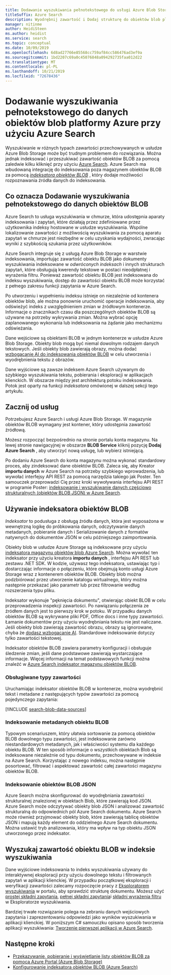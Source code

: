 ```yaml
---
title: Dodawanie wyszukiwania pełnotekstowego do usługi Azure Blob Storage
titleSuffix: Azure Search
description: Wyodrębnij zawartość i Dodaj strukturę do obiektów blob platformy Azure podczas kompilowania indeksu wyszukiwania pełnotekstowego w Azure Search.
manager: nitinme
author: HeidiSteen
ms.author: heidist
ms.service: search
ms.topic: conceptual
ms.date: 10/09/2019
ms.openlocfilehash: 6d8ad27766e85568cc759af84cc586476ad3ef9a
ms.sourcegitcommit: 1bd2207c69a0c45076848a094292735faa012d22
ms.translationtype: MT
ms.contentlocale: pl-PL
ms.lasthandoff: 10/21/2019
ms.locfileid: "72678436"
---
```

# <a name="add-full-text-search-to-azure-blob-data-using-azure-search"></a>Dodawanie wyszukiwania pełnotekstowego do danych obiektów blob platformy Azure przy użyciu Azure Search

Wyszukiwanie w różnych typach zawartości przechowywanych w usłudze Azure Blob Storage może być trudnym problemem do rozwiązania. Można jednak indeksować i przeszukiwać zawartość obiektów BLOB za pomocą zaledwie kilku kliknięć przy użyciu [Azure Search](search-what-is-azure-search.md). Azure Search ma wbudowaną integrację do indeksowania poza magazynem obiektów BLOB za pomocą [*indeksatora obiektów BLOB*](search-howto-indexing-azure-blob-storage.md) , który dodaje możliwości rozpoznawania źródła danych do indeksowania.

## <a name="what-it-means-to-add-full-text-search-to-blob-data"></a>Co oznacza Dodawanie wyszukiwania pełnotekstowego do danych obiektów BLOB

Azure Search to usługa wyszukiwania w chmurze, która udostępnia aparaty indeksowania i zapytań, które działają przez zdefiniowane przez użytkownika indeksy hostowane w usłudze wyszukiwania. Wspólne lokalizowanie zawartości z możliwością wyszukiwania za pomocą aparatu zapytań w chmurze jest niezbędne w celu uzyskania wydajności, zwracając wyniki z szybkością szukania przez użytkowników.

Azure Search integruje się z usługą Azure Blob Storage w warstwie indeksowania, importując zawartość obiektu BLOB jako dokumenty wyszukiwania indeksowane w *odwróconych indeksach* i innych strukturach zapytań, które obsługują kwerendy tekstowe w postaci nieodpłatnej i wyrażenia filtru. Ponieważ zawartość obiektu BLOB jest indeksowana do indeksu wyszukiwania, dostęp do zawartości obiektu BLOB może korzystać z pełnego zakresu funkcji zapytania w Azure Search.

Po utworzeniu i wypełnieniu indeksu istnieje on niezależnie od kontenera obiektów blob, ale można ponownie uruchomić operacje indeksowania, aby odświeżyć indeks z uwzględnieniem zmian w źródłowym kontenerze. Informacje o znacznikach czasu dla poszczególnych obiektów BLOB są używane na potrzeby wykrywania zmian. Można wybrać opcję zaplanowanego wykonania lub indeksowania na żądanie jako mechanizmu odświeżania.

Dane wejściowe są obiektami BLOB w jednym kontenerze w usłudze Azure Blob Storage. Obiekty blob mogą być niemal dowolnym rodzajem danych tekstowych. Jeśli obiekty blob zawierają obrazy, można dodać [wzbogacanie AI do indeksowania obiektów BLOB](search-blob-ai-integration.md) w celu utworzenia i wyodrębnienia tekstu z obrazów.

Dane wyjściowe są zawsze indeksem Azure Search używanym do szybkiego wyszukiwania tekstu, pobierania i eksploracji w aplikacjach klienckich. W obszarze między jest architekturą potoku indeksowania. Potok jest oparty na funkcji *indeksatora* omówionej w dalszej sekcji tego artykułu.

## <a name="start-with-services"></a>Zacznij od usług

Potrzebujesz Azure Search i usługi Azure Blob Storage. W magazynie obiektów BLOB wymagany jest kontener, który udostępnia zawartość źródłową.

Możesz rozpocząć bezpośrednio na stronie portalu konta magazynu. Na lewej stronie nawigacyjnej w obszarze **BLOB Service** kliknij pozycję **Dodaj Azure Search** , aby utworzyć nową usługę, lub wybierz istniejącą. 

Po dodaniu Azure Search do konta magazynu można wykonać standardowy proces, aby zindeksować dane obiektów BLOB. Zaleca się, aby Kreator **importu danych** w Azure Search na potrzeby szybkiego wprowadzenia, lub wywołać interfejsy API REST za pomocą narzędzia takiego jak Poster. Ten samouczek przeprowadzi Cię przez kroki wywoływania interfejsu API REST w programie Poster: [indeksowanie i wyszukiwanie danych częściowo strukturalnych (obiektów BLOB JSON) w Azure Search](search-semi-structured-data.md). 

## <a name="use-a-blob-indexer"></a>Używanie indeksatora obiektów BLOB

*Indeksator* to podusługa z obsługą źródła danych, która jest wyposażona w wewnętrzną logikę do próbkowania danych, odczytywanie danych metadanych, pobieranie danych i Serializowanie danych z formatów natywnych do dokumentów JSON w celu późniejszego zaimportowania. 

Obiekty blob w usłudze Azure Storage są indeksowane przy użyciu [indeksatora magazynu obiektów blob Azure Search](search-howto-indexing-azure-blob-storage.md). Można wywołać ten indeksator przy użyciu kreatora **importu danych** , interfejsu API REST lub zestawu .NET SDK. W kodzie, używasz tego indeksatora, ustawiając typ i dostarczając informacje o połączeniu, które obejmują konto usługi Azure Storage wraz z kontenerem obiektów BLOB. Obiekty blob można podzbiórować przez utworzenie katalogu wirtualnego, który można następnie przekazać jako parametr lub przez filtrowanie według rozszerzenia typu pliku.

Indeksator wykonuje "pęknięcia dokumentu", otwierając obiekt BLOB w celu przeprowadzenia inspekcji zawartości. Po nawiązaniu połączenia ze źródłem danych jest to pierwszy krok w potoku. W przypadku danych obiektów BLOB są wykrywane pliki PDF, Office docs i inne typy zawartości. Łamanie dokumentów przy użyciu wyodrębniania tekstu nie jest naliczane. Jeśli obiekty blob zawierają zawartość obrazu, obrazy są ignorowane, chyba że [dodasz wzbogacanie AI](search-blob-ai-integration.md). Standardowe indeksowanie dotyczy tylko zawartości tekstowej.

Indeksator obiektów BLOB zawiera parametry konfiguracji i obsługuje śledzenie zmian, jeśli dane podstawowe zawierają wystarczające informacje. Więcej informacji na temat podstawowych funkcji można znaleźć w [Azure Search indeksator magazynu obiektów BLOB](search-howto-indexing-azure-blob-storage.md).

### <a name="supported-content-types"></a>Obsługiwane typy zawartości

Uruchamiając indeksator obiektów BLOB w kontenerze, można wyodrębnić tekst i metadane z następujących typów zawartości za pomocą pojedynczego zapytania:

[!INCLUDE [search-blob-data-sources](../../includes/search-blob-data-sources.md)]

### <a name="indexing-blob-metadata"></a>Indeksowanie metadanych obiektu BLOB

Typowym scenariuszem, który ułatwia sortowanie za pomocą obiektów BLOB dowolnego typu zawartości, jest indeksowanie zarówno niestandardowych metadanych, jak i właściwości systemu dla każdego obiektu BLOB. W ten sposób informacje o wszystkich obiektach Blob są indeksowane niezależnie od typu dokumentu, przechowywane w indeksie na Azure Search. Korzystając z nowego indeksu, można następnie posortować, filtrować i aspektować zawartość całej zawartości magazynu obiektów BLOB.

### <a name="indexing-json-blobs"></a>Indeksowanie obiektów BLOB JSON
Azure Search można skonfigurować do wyodrębniania zawartości strukturalnej znalezionej w obiektach Blob, które zawierają kod JSON. Azure Search może odczytywać obiekty blob JSON i analizować zawartość strukturalną do odpowiednich pól Azure Search dokumentu. Azure Search może również przyjmować obiekty blob, które zawierają tablicę obiektów JSON i mapują każdy element do oddzielnego Azure Search dokumentu. Można ustawić tryb analizowania, który ma wpływ na typ obiektu JSON utworzonego przez indeksator.

## <a name="search-blob-content-in-a-search-index"></a>Wyszukaj zawartość obiektu BLOB w indeksie wyszukiwania 

Dane wyjściowe indeksowania to indeks wyszukiwania używany do interaktywnej eksploracji przy użyciu dowolnego tekstu i filtrowanych zapytań w aplikacji klienckiej. W przypadku początkowej eksploracji i weryfikacji zawartości zalecamy rozpoczęcie pracy z [Eksploratorem wyszukiwania](search-explorer.md) w portalu, aby sprawdzić strukturę dokumentu. Możesz użyć [prostej składni zapytania](query-simple-syntax.md), [pełnej składni zapytania](query-lucene-syntax.md)i [składni wyrażenia filtru](query-odata-filter-orderby-syntax.md) w Eksploratorze wyszukiwania.

Bardziej trwałe rozwiązanie polega na zebraniu danych wejściowych zapytania i zaprezentowaniu odpowiedzi jako wyników wyszukiwania w aplikacji klienckiej. W poniższym C# samouczku opisano sposób tworzenia aplikacji wyszukiwania: [Tworzenie pierwszej aplikacji w Azure Search](tutorial-csharp-create-first-app.md).

## <a name="next-steps"></a>Następne kroki

+ [Przekazywanie, pobieranie i wyświetlanie listy obiektów BLOB za pomocą Azure Portal (Azure Blob Storage)](https://docs.microsoft.com/azure/storage/blobs/storage-quickstart-blobs-portal)
+ [Konfigurowanie indeksatora obiektów BLOB (Azure Search)](search-howto-indexing-azure-blob-storage.md) 
